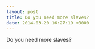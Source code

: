 ```yaml
---
layout: post
title: Do you need more slaves?
date: 2014-03-20 16:27:19 +0000
---
```


Do you need more slaves?

